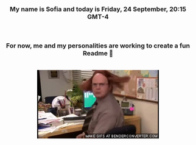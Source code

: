 


<div align="center">
<h3 >My name is Sofia and today is Friday, 24 September, 20:15 GMT-4</h3><br>
<h3 >For now, me and my personalities are working to create a fun Readme 👋
</h3><br>
<img src='img/dwight.gif' alt='working...'/>
</div>
